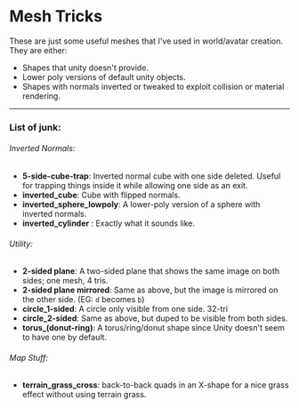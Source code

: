 # Mesh Tricks
These are just some useful meshes that I've used in world/avatar creation.  They are either:

* Shapes that unity doesn't provide.
* Lower poly versions of default unity objects.
* Shapes with normals inverted or tweaked to exploit collision or material rendering.
---
### List of junk:
###### Inverted Normals:
* **5-side-cube-trap**: Inverted normal cube with one side deleted.  Useful for trapping things inside it while allowing one side as an exit.
* **inverted_cube**: Cube with flipped normals.
* **inverted_sphere_lowpoly**: A lower-poly version of a sphere with inverted normals.
* **inverted_cylinder** : Exactly what it sounds like.

###### Utility:
* **2-sided plane**: A two-sided plane that shows the same image on both sides; one mesh, 4 tris.
* **2-sided plane mirrored**: Same as above, but the image is mirrored on the other side.  (EG: `d` becomes `b`)
* **circle_1-sided**: A circle only visible from one side. 32-tri
* **circle_2-sided**: Same as above, but duped to be visible from both sides.
* **torus_(donut-ring)**: A torus/ring/donut shape since Unity doesn't seem to have one by default.

###### Map Stuff:
* **terrain_grass_cross**: back-to-back quads in an X-shape for a nice grass effect without using terrain grass.
